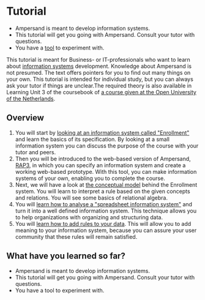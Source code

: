 # Tutorial

* Ampersand is meant to develop information systems.
* This tutorial will get you going with Ampersand. Consult your tutor with questions.
* You have a [tool](your-tool-rap3.md) to experiment with.



This tutorial is meant for Business- or IT-professionals who want to learn about [information systems](https://player.ou.nl/wowzaportlets/#!production/BDAXK2L) development. Knowledge about Ampersand is not presumed. The text offers pointers for you to find out many things on your own. This tutorial is intended for individual study, but you can always ask your tutor if things are unclear.The required theory is also available in Learning Unit 3 of the coursebook of [a course given at the Open University of the Netherlands](https://www.ou.nl/-/IM0403_Rule-Based-Design).

## Overview

1. You will start by [looking at an information system called "Enrollment"](example-system-enrollment.md) and learn the basics of its specification. By looking at a small information system you can discuss the purpose of the course with your tutor and peers.
2. Then you will be introduced to the web-based version of Ampersand, [RAP3](your-tool-rap3.md), in which you can specify an information system and create a working web-based prototype. With this tool, you can make information systems of your own, enabling you to complete the course.
3. Next, we will have a look at [the conceptual model](conceptual-model-enrollment.md) behind the Enrollment system. You will learn to interpret a rule based on the given concepts and relations. You will see some basics of relational algebra. 
4. You will [learn how to analyse a "spreadsheet information system"](https://github.com/ampersandtarski/documentation/tree/662a3e7bdf67bf950cfc029e4c51efc919c0bf53/tutorial/data-in-spreadsheets.md) and turn it into a well defined information system. This technique allows you to help organizations with organizing and structuring data.
5. You will [learn how to add rules to your data](https://github.com/ampersandtarski/documentation/tree/662a3e7bdf67bf950cfc029e4c51efc919c0bf53/tutorial/rules/intro_rules.md). This will allow you to add meaning to your information system, because you can assure your user community that these rules will remain satisfied.

## What have you learned so far?

* Ampersand is meant to develop information systems.
* This tutorial will get you going with Ampersand. Consult your tutor with questions.
* You have a tool to experiment with.

